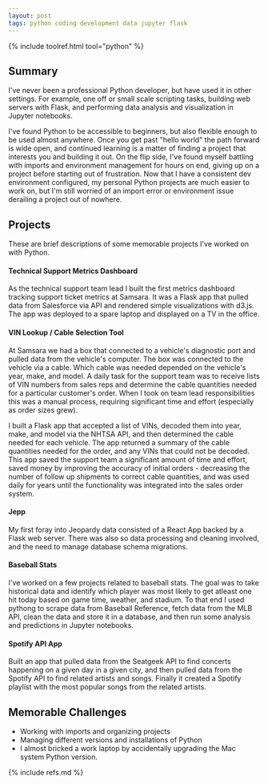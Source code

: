 ```yaml
---
layout: post
tags: python coding development data jupyter flask
---
```


{% include toolref.html tool="python" %}

## Summary

I've never been a professional Python developer, but have used it in other settings. For example, one off or small scale scripting tasks, building web servers with Flask, and performing data analysis and visualization in Jupyter notebooks.

I've found Python to be accessible to beginners, but also flexible enough to be used almost anywhere. Once you get past "hello world" the path forward is wide open, and continued learning is a matter of finding a project that interests you and building it out. On the flip side, I've found myself battling with imports and environment management for hours on end, giving up on a project before starting out of frustration. Now that I have a consistent dev environment configured, my personal Python projects are much easier to work on, but I'm still worried of an import error or environment issue derailing a project out of nowhere.

## Projects

These are brief descriptions of some memorable projects I've worked on with Python.

#### Technical Support Metrics Dashboard

As the technical support team lead I built the first metrics dashboard tracking support ticket metrics at Samsara. It was a Flask app that pulled data from Salesforce via API and rendered simple visualizations with d3.js. The app was deployed to a spare laptop and displayed on a TV in the office.

#### VIN Lookup / Cable Selection Tool

At Samsara we had a box that connected to a vehicle's diagnostic port and pulled data from the vehicle's computer. The box was connected to the vehicle via a cable. Which cable was needed depended on the vehicle's year, make, and model. A daily task for the support team was to receive lists of VIN numbers from sales reps and determine the cable quantities needed for a particular customer's order. When I took on team lead responsibilities this was a manual process, requiring significant time and effort (especially as order sizes grew).

I built a Flask app that accepted a list of VINs, decoded them into year, make, and model via the NHTSA API, and then determined the cable needed for each vehicle. The app returned a summary of the cable quantities needed for the order, and any VINs that could not be decoded. This app saved the support team a significant amount of time and effort, saved money by improving the accuracy of initial orders - decreasing the number of follow up shipments to correct cable quantities, and was used daily for years until the functionality was integrated into the sales order system.

#### Jepp

My first foray into Jeopardy data consisted of a React App backed by a Flask web server. There was also so data processing and cleaning involved, and the need to manage database schema migrations.

#### Baseball Stats

I've worked on a few projects related to baseball stats. The goal was to take historical data and identify which player was most likely to get atleast one hit today based on game time, weather, and stadium. To that end I used pythong to scrape data from Baseball Reference, fetch data from the MLB API, clean the data and store it in a database, and then run some analysis and predictions in Jupyter notebooks.

#### Spotify API App

Built an app that pulled data from the Seatgeek API to find concerts happening on a given day in a given city, and then pulled data from the Spotify API to find related artists and songs. Finally it created a Spotify playlist with the most popular songs from the related artists.


## Memorable Challenges

- Working with imports and organizing projects
- Managing different versions and installations of Python
- I almost bricked a work laptop by accidentally upgrading the Mac system Python version. 

{% include refs.md %}